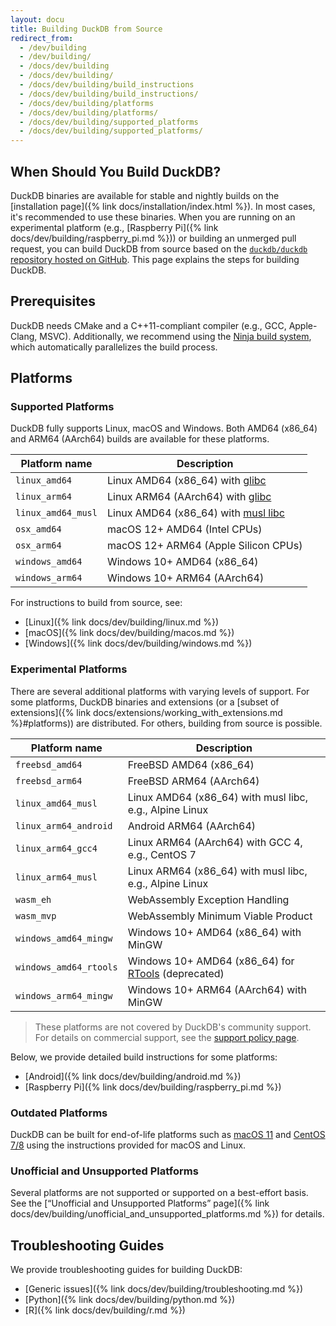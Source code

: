 ```yaml
---
layout: docu
title: Building DuckDB from Source
redirect_from:
  - /dev/building
  - /dev/building/
  - /docs/dev/building
  - /docs/dev/building/
  - /docs/dev/building/build_instructions
  - /docs/dev/building/build_instructions/
  - /docs/dev/building/platforms
  - /docs/dev/building/platforms/
  - /docs/dev/building/supported_platforms
  - /docs/dev/building/supported_platforms/
---
```


## When Should You Build DuckDB?

DuckDB binaries are available for stable and nightly builds on the [installation page]({% link docs/installation/index.html %}).
In most cases, it's recommended to use these binaries.
When you are running on an experimental platform (e.g., [Raspberry Pi]({% link docs/dev/building/raspberry_pi.md %})) or building an unmerged pull request,
you can build DuckDB from source based on the [`duckdb/duckdb` repository hosted on GitHub](https://github.com/duckdb/duckdb/).
This page explains the steps for building DuckDB.

## Prerequisites

DuckDB needs CMake and a C++11-compliant compiler (e.g., GCC, Apple-Clang, MSVC).
Additionally, we recommend using the [Ninja build system](https://ninja-build.org/), which automatically parallelizes the build process.

## Platforms

### Supported Platforms

DuckDB fully supports Linux, macOS and Windows. Both AMD64 (x86_64) and ARM64 (AArch64) builds are available for these platforms.

| Platform name      | Description                                                            |
|--------------------|------------------------------------------------------------------------|
| `linux_amd64`      | Linux AMD64 (x86_64) with [glibc](https://www.gnu.org/software/libc/)  |
| `linux_arm64`      | Linux ARM64 (AArch64) with [glibc](https://www.gnu.org/software/libc/) |
| `linux_amd64_musl` | Linux AMD64 (x86_64) with [musl libc](https://www.musl-libc.org/)      |
| `osx_amd64`        | macOS 12+ AMD64 (Intel CPUs)                                           |
| `osx_arm64`        | macOS 12+ ARM64 (Apple Silicon CPUs)                                   |
| `windows_amd64`    | Windows 10+ AMD64 (x86_64)                                             |
| `windows_arm64`    | Windows 10+ ARM64 (AArch64)                                            |

For instructions to build from source, see:

* [Linux]({% link docs/dev/building/linux.md %})
* [macOS]({% link docs/dev/building/macos.md %})
* [Windows]({% link docs/dev/building/windows.md %})

### Experimental Platforms

There are several additional platforms with varying levels of support.
For some platforms, DuckDB binaries and extensions (or a [subset of extensions]({% link docs/extensions/working_with_extensions.md %}#platforms)) are distributed. For others, building from source is possible.

| Platform name          | Description                                                                                          |
|------------------------|------------------------------------------------------------------------------------------------------|
| `freebsd_amd64`        | FreeBSD AMD64 (x86_64)                                                                               |
| `freebsd_arm64`        | FreeBSD ARM64 (AArch64)                                                                              |
| `linux_amd64_musl`     | Linux AMD64 (x86_64) with musl libc, e.g., Alpine Linux                                              |
| `linux_arm64_android`  | Android ARM64 (AArch64)                                                                              |
| `linux_arm64_gcc4`     | Linux ARM64 (AArch64) with GCC 4, e.g., CentOS 7                                                     |
| `linux_arm64_musl`     | Linux ARM64 (x86_64) with musl libc, e.g., Alpine Linux                                              |
| `wasm_eh`              | WebAssembly Exception Handling                                                                       |
| `wasm_mvp`             | WebAssembly Minimum Viable Product                                                                   |
| `windows_amd64_mingw`  | Windows 10+ AMD64 (x86_64) with MinGW                                                                |
| `windows_amd64_rtools` | Windows 10+ AMD64 (x86_64) for [RTools](https://cran.r-project.org/bin/windows/Rtools/) (deprecated) |
| `windows_arm64_mingw`  | Windows 10+ ARM64 (AArch64) with MinGW                                                               |

> These platforms are not covered by DuckDB's community support. For details on commercial support, see the [support policy page](https://duckdblabs.com/community_support_policy#platforms).

Below, we provide detailed build instructions for some platforms:

* [Android]({% link docs/dev/building/android.md %})
* [Raspberry Pi]({% link docs/dev/building/raspberry_pi.md %})

### Outdated Platforms

DuckDB can be built for end-of-life platforms such as [macOS 11](https://endoflife.date/macos) and [CentOS 7/8](https://endoflife.date/centos) using the instructions provided for macOS and Linux.

### Unofficial and Unsupported Platforms

Several platforms are not supported or supported on a best-effort basis.
See the [“Unofficial and Unsupported Platforms” page]({% link docs/dev/building/unofficial_and_unsupported_platforms.md %}) for details.

## Troubleshooting Guides

We provide troubleshooting guides for building DuckDB:

* [Generic issues]({% link docs/dev/building/troubleshooting.md %})
* [Python]({% link docs/dev/building/python.md %})
* [R]({% link docs/dev/building/r.md %})
